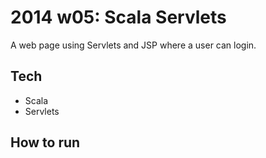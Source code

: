 2014 w05: Scala Servlets
========================
A web page using Servlets and JSP where a user can login.

Tech
----
- Scala
- Servlets

How to run
----------
